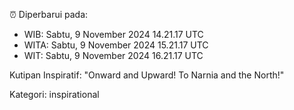 ⏰ Diperbarui pada:
- WIB: Sabtu, 9 November 2024 14.21.17 UTC
- WITA: Sabtu, 9 November 2024 15.21.17 UTC
- WIT: Sabtu, 9 November 2024 16.21.17 UTC

Kutipan Inspiratif:
"Onward and Upward!  To Narnia and the North!"


Kategori: inspirational

